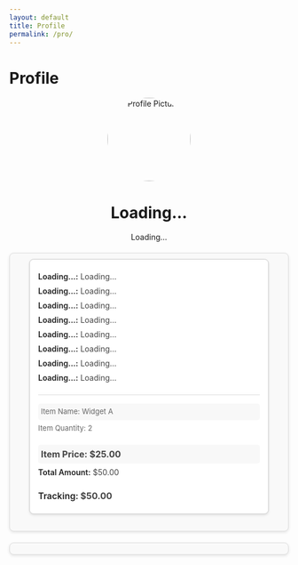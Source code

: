 ```yaml
---
layout: default
title: Profile
permalink: /pro/
---
```


# Profile

<div id="profilePage">
  <!-- Profile Section -->
  <div class="profile-container">
    <img id="profilePicture" src="default-avatar.png" alt="Profile Picture">
    <h1 id="profileName">Loading...</h1>
    <p id="profileEmail">Loading...</p>
  </div>

<div id="results-container">
  <!-- Placeholder content while data is being fetched -->
  <div class="result-card loading">
    <p><strong>Loading...:</strong> Loading...</p>
    <p><strong>Loading...:</strong> Loading...</p>
    <p><strong>Loading...:</strong> Loading...</p>
    <p><strong>Loading...:</strong> Loading...</p>
    <p><strong>Loading...:</strong> Loading...</p>
    <p><strong>Loading...:</strong> Loading...</p>
    <p><strong>Loading...:</strong> Loading...</p>
    <p><strong>Loading...:</strong> Loading...</p>
    <div>
      <p>Item Name: Widget A</p>
      <p>Item Quantity: 2</p>
      <p>Item Price: $25.00</p>
    </div>
    <p><strong>Total Amount:</strong> $50.00</p>
    <p><strong>Tracking:</strong> $50.00</p>
  </div>
</div>


<div id="raw-response-container"></div>



<style>
  /* Add some basic styles */
  .profile-container {
    text-align: center;
  }

  .profile-container img {
    width: 150px;
    height: 150px;
    border-radius: 50%;
  }

  .account-info {
    margin-top: 20px;
  }

  .account-info p {
    margin: 5px 0;
  }

  /* Results Container */
  #results-container {
    display: flex;
    flex-wrap: wrap;
    gap: 20px;
    padding: 20px;
    justify-content: center;
    background-color: #f4f4f4;
  }

  /* Individual Result Card */
  .result-card {
    background-color: #fff;
    border-radius: 10px;
    box-shadow: 0 4px 6px rgba(0, 0, 0, 0.1);
    padding: 20px;
    max-width: 400px;
    width: 100%;
    transition: transform 0.3s ease, box-shadow 0.3s ease;
  }

  .result-card:hover {
    transform: translateY(-5px);
    box-shadow: 0 6px 12px rgba(0, 0, 0, 0.15);
  }

  /* Result Card Content */
  .result-card p {
    margin: 10px 0;
    font-size: 14px;
  }

  .result-card strong {
    color: #555;
  }

  /* Items Section */
  .result-card div {
    margin-top: 20px;
    border-top: 1px solid #ddd;
    padding-top: 10px;
  }

  .result-card div p {
    margin: 5px 0;
    font-size: 13px;
    color: #666;
  }

  .result-card div p:nth-child(odd) {
    background-color: #f8f8f8;
    padding: 5px;
    border-radius: 5px;
  }

  /* Total Amount */
  .result-card p:last-of-type {
    font-size: 16px;
    font-weight: bold;
    color: #444;
    margin-top: 20px;
  }

  /* Responsive Design */
  @media (max-width: 768px) {
    #results-container {
      flex-direction: column;
      align-items: center;
    }

    .result-card {
      max-width: 90%;
    }
  }
</style>



<style>
  /* Container Styles */
  #results-container, #raw-response-container {
    margin: 20px auto;
    padding: 10px;
    max-width: 800px;
    border: 1px solid #ddd;
    border-radius: 8px;
    background-color: #f9f9f9;
    box-shadow: 0 2px 5px rgba(0, 0, 0, 0.1);
  }

  #results-container h3, #raw-response-container h3 {
    margin-top: 0;
    font-size: 1.5em;
    color: #333;
  }

  /* Raw API Response Styling */
  #raw-response-container pre {
    background-color: #272822; /* Dark background for raw JSON */
    color: #f8f8f2;           /* Light text for contrast */
    padding: 15px;
    border-radius: 6px;
    overflow-x: auto;
    font-family: monospace;
    font-size: 0.95em;
  }

  /* Result Card Styling */
  .result-card {
    margin-bottom: 20px;
    padding: 15px;
    border: 1px solid #ccc;
    border-radius: 8px;
    background-color: #fff;
    box-shadow: 0 2px 4px rgba(0, 0, 0, 0.1);
  }

  .result-card p {
    margin: 5px 0;
    line-height: 1.5;
    color: #444;
  }

  .result-card p strong {
    color: #222;
    font-weight: 600;
  }

  .result-card hr {
    margin: 15px 0;
    border: none;
    border-top: 1px solid #eee;
  }

  /* Button and Link Styles */
  .result-card a {
    display: inline-block;
    margin-top: 10px;
    padding: 8px 12px;
    background-color: #007BFF;
    color: #fff;
    text-decoration: none;
    border-radius: 5px;
    font-size: 0.9em;
    transition: background-color 0.3s;
  }

  .result-card a:hover {
    background-color: #0056b3;
  }
</style>




<script>
  const apiUrl =
  "https://script.google.com/macros/s/AKfycbw7gi9GqPCwPdFBlmpHTn12dEbLtp1Cq1z8IDJoxqYvsEgjE4HmfXKLrJExfdCz6cgQYw/exec";

// Display loading state
function displayLoadingState() {
  const resultsContainer = document.getElementById("results-container");
  resultsContainer.innerHTML = "<p>Loading...</p>";
}

// Fetch data by email
async function fetchDataByEmail(email) {
  try {
    displayLoadingState();
    console.log("Fetching data for email:", email);

    const response = await fetch(`${apiUrl}?email=${encodeURIComponent(email)}`);
    if (!response.ok) {
      console.error(`HTTP Error: ${response.status}`);
      throw new Error(`HTTP error! Status: ${response.status}`);
    }

    const data = await response.json();
    console.log("Raw API Response:", data);

    // Log each record to check the structure and verify the Email field
    data.forEach((record, index) => {
      // Inspecting the raw email field
      console.log(`Record ${index}:`, record);
      console.log(`Email field raw value:`, `'${record["Email"]}'`); // Show email with quotes to check for spaces
    });

    // Filter data for the given email (case-insensitive, clean the field names)
    const filteredData = data.filter((record) => {
      const emailFromData = (record["Email"]?.trim() || "").toLowerCase(); // Clean and trim
      const emailToCompare = email.trim().toLowerCase(); // Trim and make case-insensitive
      console.log(`Comparing: Data Email = "${emailFromData}", Provided Email = "${emailToCompare}"`); // Log comparison
      return emailFromData === emailToCompare; // Compare after trimming and converting to lowercase
    });

    console.log("Filtered Data:", filteredData);

    if (filteredData.length === 0) {
      console.warn("No data found for the provided email.");
      displayResults([]);
      return;
    }

    displayResults(filteredData);
  } catch (error) {
    console.error("Fetch Error:", error);
    displayResults([]);
  }
}




// Format address with fallback values
function formatAddress(street, city, state, postal, country) {
  return [street, city, state, postal, country]
    .map((part) => escapeHTML(part || "N/A"))
    .join(", ");
}

// Escape HTML to prevent injection
function escapeHTML(str) {
  const element = document.createElement("div");
  if (str) element.innerText = str;
  return element.innerHTML;
}

// Display results in the container
function displayResults(results) {
  const resultsContainer = document.getElementById("results-container");
  resultsContainer.innerHTML = ""; // Clear previous results

  if (results.length === 0) {
    resultsContainer.innerHTML = "<p>No results found.</p>";
    return;
  }

  // Group results by orderId
  const groupedResults = results.reduce((acc, result) => {
    const { OrderID: orderId } = result;

    if (!acc[orderId]) {
      acc[orderId] = {
        ...result,
        items: [],
        totalAmount: 0,
      };
    }

    const itemTotal =
      parseFloat(result.ItemPrice || 0) *
      parseInt(result.ItemQuantity || 0, 10);
    acc[orderId].items.push({
      itemName: result.ItemName,
      itemQuantity: result.ItemQuantity,
      itemPrice: result.ItemPrice,
      itemTotal: itemTotal,
    });

    acc[orderId].totalAmount += itemTotal;
    return acc;
  }, {});

  // Create and append result cards
  Object.values(groupedResults).forEach((order) => {
    const resultCard = document.createElement("div");
    resultCard.className = "result-card";

    let itemsHTML = order.items
      .map(
        (item) => `
        <p>Item Name: ${item.itemName || "N/A"}</p>
        <p>Item Quantity: ${item.itemQuantity || "N/A"}</p>
        <p>Item Price: $${parseFloat(item.itemPrice || 0).toFixed(2)}</p>
        <p>Item Total: $${item.itemTotal.toFixed(2)}</p>
        <hr>`
      )
      .join("");

    resultCard.innerHTML = `
      <p><strong>Order ID:</strong> ${order.OrderID || "N/A"}</p>
      <p><strong>Total Amount:</strong> $${parseFloat(order.totalAmount).toFixed(2)}</p>
      <div>${itemsHTML}</div>
      <p><strong>Billing Address:</strong> ${formatAddress(
        order.BillingStreet,
        order.BillingCity,
        order.BillingState,
        order.BillingPostal,
        order.BillingCountry
      )}</p>
      <p><strong>Shipping Address:</strong> ${formatAddress(
        order.ShippingStreet,
        order.ShippingCity,
        order.ShippingState,
        order.ShippingPostal,
        order.ShippingCountry
      )}</p>
      <p><strong>Phone:</strong> ${order.Phone || "N/A"}</p>
      <p><strong>Email:</strong> ${order.Email || "N/A"}</p>
    `;

    resultsContainer.appendChild(resultCard);
  });
}

// Get logged-in user's email from localStorage
function getLoggedInUserEmail() {
  return localStorage.getItem("userEmail") || null;
}

// Fetch data on DOMContentLoaded
document.addEventListener("DOMContentLoaded", () => {
  const userEmail = getLoggedInUserEmail();
  if (userEmail) {
    console.log("User email found:", userEmail);
    fetchDataByEmail(userEmail);
  } else {
    console.warn("No user email found in localStorage.");
  }
});







// Fetch data by email
async function fetchDataByEmail(email) {
  try {
    displayLoadingState();
    console.log("Fetching data for email:", email);

    const response = await fetch(`${apiUrl}?email=${encodeURIComponent(email)}`);
    if (!response.ok) {
      console.error(`HTTP Error: ${response.status}`);
      throw new Error(`HTTP error! Status: ${response.status}`);
    }

    const data = await response.json();
    console.log("Raw API Response:", data);

    // Display raw API response
    displayRawResponse(data);

    // Log each record to check the structure and verify the Email field
    data.forEach((record, index) => {
      console.log(`Record ${index}:`, record);
    });

    // Filter data for the given email (case-insensitive, clean the field names)
    const filteredData = data.filter((record) => {
      const emailFromData = (record["Email"]?.trim() || "").toLowerCase();
      const emailToCompare = email.trim().toLowerCase();
      console.log(`Comparing: Data Email = "${emailFromData}", Provided Email = "${emailToCompare}"`);
      return emailFromData === emailToCompare;
    });

    console.log("Filtered Data:", filteredData);

    if (filteredData.length === 0) {
      console.warn("No data found for the provided email.");
      displayResults([]);
      return;
    }

    displayResults(filteredData);
  } catch (error) {
    console.error("Fetch Error:", error);
    displayResults([]);
  }
}

// Function to display raw API response
function displayRawResponse(data) {
  const rawResponseContainer = document.getElementById("raw-response-container");
  rawResponseContainer.innerHTML = `
    <h3>Raw API Response:</h3>
    <pre>${escapeHTML(JSON.stringify(data, null, 2))}</pre>
  `;
}

// Escape HTML to prevent injection
function escapeHTML(str) {
  const element = document.createElement("div");
  if (str) element.innerText = str;
  return element.innerHTML;
}
















  
</script>
